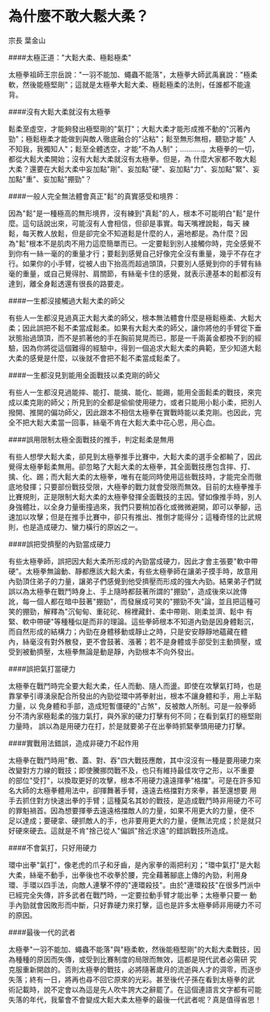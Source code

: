 # 為什麼不敢大鬆大柔？

宗長
葉金山

####太極正道："大鬆大柔、極鬆極柔"

太極拳祖師王宗岳說："一羽不能加、蠅蟲不能落"，太極拳大師武禹襄說："極柔軟，然後能極堅剛"；這就是太極拳大鬆大柔、極鬆極柔的法則，任誰都不能違背。

####沒有大鬆大柔就沒有太極拳

鬆柔至虛空，才能夠發出極堅剛的"氣打"；大鬆大柔才能形成推不動的"沉著內勁"；極鬆極柔才能做到與敵人徹底融合的"沾粘"；鬆至無形無相，聽勁才能" 人不知我，我獨知人"；鬆至全體透空，才能"不為人制"；...........。太極拳的一切，都從大鬆大柔開始；沒有大鬆大柔就沒有太極拳。但是，為 什麼大家都不敢大鬆大柔？還要在大鬆大柔中妄加點"剛"、妄加點"硬"、妄加點"力"、妄加點"緊"、妄加點"重"、妄加點"掤勁"？

####一般人完全無法體會真正"鬆"的真實感受和境界：

因為"鬆"是一種極高的無形境界，沒有練到"真鬆"的人，根本不可能明白"鬆"是什麼。這句話說出來，可能沒有人會相信，但卻是事實。每天嘴裡說鬆，每天 練鬆，每天教人放鬆，但是卻完全不知道鬆是什麼的人，遍地都是。為什麼？因為"鬆"根本不是肌肉不用力這麼簡單而已。一定要鬆到別人接觸你時，完全感覺不 到你有一絲一毫的的重量才行；要鬆到感覺自己好像完全沒有重量，幾乎不存在才行。如果你的小手臂，從被人由下抬高而超過頭頂，只要別人感覺到你的手臂有絲 毫的重量，或自己覺得肘、肩關節，有絲毫卡住的感覺，就表示連基本的鬆都沒有達到，離全身鬆透還有很長的路要走。

####一生都沒接觸過大鬆大柔的師父

有些人一生都沒見過真正大鬆大柔的師父，根本無法體會什麼是極鬆極柔、大鬆大柔；因此誤把不鬆不柔當成鬆柔。如果有大鬆大柔的師父，讓你將他的手臂從下垂 狀態抬過頭頂，而不是抓著他的手在胸前晃晃而已，那是一千兩黃金都換不到的經驗，因為你將從這個難得的經驗中，得到一個追求大鬆大柔的典範，至少知道大鬆 大柔的感覺是什麼，以後就不會把不鬆不柔當成鬆柔了。

####一生都沒見到能用全面戰技以柔克剛的師父

有些人一生都沒見過能摔、能打、能擒、能化、能踢，能用全面鬆柔的戰技，來完成以柔克剛的師父；所見到的全都是偷偷使用硬力，或者只能用小鬆小柔，把別人 撥開、推開的偏功師父，因此跟本不相信太極拳在實戰時能以柔克剛。也因此，完全不把大鬆大柔當一回事，絲毫不肯在大鬆大柔中花心思，用心血。

####誤用限制太極全面戰技的推手，判定鬆柔是無用

有些人想學大鬆大柔，卻見到太極拳推手比賽中，大鬆大柔的選手全都輸了，因此覺得太極拳鬆柔無用。卻忽略了大鬆大柔的太極拳，其全面戰技應包含摔、打、 擒、化、踢；而大鬆大柔的太極拳，唯有在能同時使用這些戰技時，才能完全而徹底地發揮；只要部份戰技受限，大極拳的戰力就會受限而無效。目前的太極拳推手 比賽規則，正是限制大鬆大柔的太極拳發揮全面戰技的主因。譬如像推手時，別人身強體壯，以全身力量衝撞過來，我們只要稍加吞化或微微避開，即可以拳腳，迅 速加以攻擊；但是在推手比賽中，卻只有推出、推倒才能得分；這種奇怪的比武規則，也是造成硬力、蠻力橫行的原凶之一。

####誤把受擠壓的內勁當成硬力

有些太極拳師，誤把因大鬆大柔所形成的內勁當成硬力，因此才會主張要"軟中帶硬"。太極拳無論動、靜都應該大鬆大柔，有些太極拳師在讓弟子摸手時，故意用 內勁頂住弟子的力量，讓弟子們感覺到他受擠壓而形成的強大內勁。結果弟子們就誤以為太極拳在戰鬥時身上、手上隨時都鼓著所謂的"掤勁"，造成後來以訛傳 訛，每一個人都在暗中鼓著"掤勁"，而發展成可笑的"掤勁不失"論，並且把這種可笑的掤勁，解釋為"沉甸甸、重砣砣、棉裡藏針、柔中帶剛、剛柔並濟、鬆中 有緊、軟中帶硬"等種種似是而非的理論。這些拳師根本不知道內勁是因身體鬆沉，而自然形成的結構力；內勁在身體移動或靜止之時，只是安安靜靜地蘊藏在體 內，絲毫沒有對外散發，更不會鼓著、漲著；若不是身體或手部受到主動擠壓，或受到被動擠壓，太極拳無論是動是靜，內勁根本不向外發出。

####誤把氣打當硬力

太極拳在戰鬥時完全要大鬆大柔，任人而動、隨人而盪。即使在攻擊氣打時，也是靠掌拳引導湧泉配合所發出的內勁從環中將拳射出，根本不讓身體和手，用上半點力量，以 免身體和手部，造成短暫僵硬的"占煞"，反被敵人所制。可是一般拳師分不清內家極鬆柔的強力氣打，與外家的硬力打擊有何不同；在看到氣打的極堅剛力量時， 誤以為是用硬力在打，於是就要弟子在出拳時抓緊拳頭用硬力打擊。

####實戰用法錯誤，造成非硬力不起作用

太極拳在戰鬥時用"敷、蓋、對、吞"四大戰技應敵，其中沒沒有一種是要用硬力來改變對方力線的戰技；即使騰挪閃戰不及，也只有維持最佳攻守之形，以不重要 的部位"受打"，以換取更好的攻擊，根本不用硬力遠遠揮拳"格擋"。可是在許多知名大師的太極拳體用法中，卻揮舞著手臂，遠遠去格擋對方來拳，甚至還想要 用手去抓住對方快速出拳的手臂；這種莫名其妙的戰技，是造成戰鬥時非用硬力不可的罪魁禍首。因為想要揮拳去遠遠格擋敵人的力量，如果不用更大的力量，便不 足以達成；要硬拿、硬抓敵人的手，也非要用更大的力量，便無法完成；於是就只好硬來硬去。這就是不肯"捨己從人"偏誤"捨近求遠"的錯誤戰技所造成。

####不會氣打，只好用硬力

環中出拳"氣打"，像老虎的爪子和牙齒，是內家拳的兩把利刃；"環中氣打"是大鬆大柔，絲毫不動手，出拳後也不收拳於腰，完全藉著腳底上傳的內勁，利用身 環、手環以四手法，向敵人連擊不停的"連環殺技"。由於"連環殺技"在很多門派中已經完全失傳，許多武者在戰鬥時，一定要拉動手臂才能出拳；太極拳只要一 動手內勁就會因敗形而中斷，只好靠硬力來打擊，這也是許多太極拳師非用硬力不可的原因。

####最後一代的武者

太極拳"一羽不能加、蠅蟲不能落"與"極柔軟，然後能極堅剛"的大鬆大柔戰技，因為種種的原因而失傳，或受到比賽制度的局限而無效，這都是現代武者必需研 究克服重新開啟的。否則太極拳的戰技，必將隨著歲月的流逝與人才的淍零，而逐步失落；終有一日，將再也尋不回它原來的光彩。甚至後代子孫在看到太極拳的武 術記載時，說不定會以為這是先人吹牛誇大之辭罷了。在這個連語言文字都有可能失落的年代，我輩會不會變成大鬆大柔太極拳的最後一代武者呢？真是值得省思！
